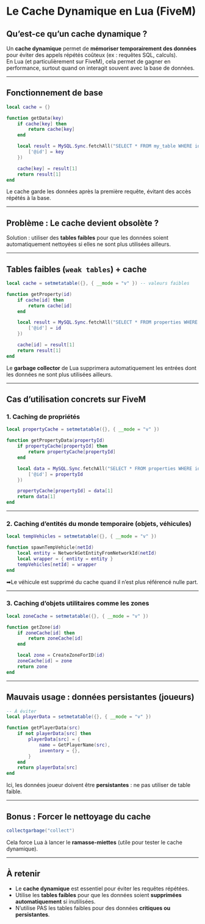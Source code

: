 
# Le Cache Dynamique en Lua (FiveM)

## Qu’est-ce qu’un cache dynamique ?
Un **cache dynamique** permet de **mémoriser temporairement des données** pour éviter des appels répétés coûteux (ex : requêtes SQL, calculs).  
En Lua (et particulièrement sur FiveM), cela permet de gagner en performance, surtout quand on interagit souvent avec la base de données.

---

## Fonctionnement de base

```lua
local cache = {}

function getData(key)
    if cache[key] then
        return cache[key]
    end

    local result = MySQL.Sync.fetchAll("SELECT * FROM my_table WHERE id = @id", {
        ['@id'] = key
    })

    cache[key] = result[1]
    return result[1]
end
```

Le cache garde les données après la première requête, évitant des accès répétés à la base.

---

## Problème : Le cache devient obsolète ?

Solution : utiliser des **tables faibles** pour que les données soient automatiquement nettoyées si elles ne sont plus utilisées ailleurs.

---

## Tables faibles (`weak tables`) + cache

```lua
local cache = setmetatable({}, { __mode = "v" }) -- valeurs faibles

function getProperty(id)
    if cache[id] then
        return cache[id]
    end

    local result = MySQL.Sync.fetchAll("SELECT * FROM properties WHERE id = @id", {
        ['@id'] = id
    })

    cache[id] = result[1]
    return result[1]
end
```

Le **garbage collector** de Lua supprimera automatiquement les entrées dont les données ne sont plus utilisées ailleurs.

---

## Cas d’utilisation concrets sur FiveM

### 1. Caching de propriétés
```lua
local propertyCache = setmetatable({}, { __mode = "v" })

function getPropertyData(propertyId)
    if propertyCache[propertyId] then
        return propertyCache[propertyId]
    end

    local data = MySQL.Sync.fetchAll("SELECT * FROM properties WHERE id = @id", {
        ['@id'] = propertyId
    })

    propertyCache[propertyId] = data[1]
    return data[1]
end
```

---

### 2. Caching d’entités du monde temporaire (objets, véhicules)
```lua
local tempVehicles = setmetatable({}, { __mode = "v" })

function spawnTempVehicle(netId)
    local entity = NetworkGetEntityFromNetworkId(netId)
    local wrapper = { entity = entity }
    tempVehicles[netId] = wrapper
end
```

➡Le véhicule est supprimé du cache quand il n’est plus référencé nulle part.

---

### 3. Caching d’objets utilitaires comme les zones
```lua
local zoneCache = setmetatable({}, { __mode = "v" })

function getZone(id)
    if zoneCache[id] then
        return zoneCache[id]
    end

    local zone = CreateZoneForID(id)
    zoneCache[id] = zone
    return zone
end
```

---

## Mauvais usage : données persistantes (joueurs)

```lua
-- À éviter
local playerData = setmetatable({}, { __mode = "v" })

function getPlayerData(src)
    if not playerData[src] then
        playerData[src] = {
            name = GetPlayerName(src),
            inventory = {},
        }
    end
    return playerData[src]
end
```

Ici, les données joueur doivent être **persistantes** : ne pas utiliser de table faible.

---

## Bonus : Forcer le nettoyage du cache

```lua
collectgarbage("collect")
```

Cela force Lua à lancer le **ramasse-miettes** (utile pour tester le cache dynamique).

---

## À retenir

- Le **cache dynamique** est essentiel pour éviter les requêtes répétées.
- Utilise les **tables faibles** pour que les données soient **supprimées automatiquement** si inutilisées.
- N’utilise PAS les tables faibles pour des données **critiques ou persistantes**.

